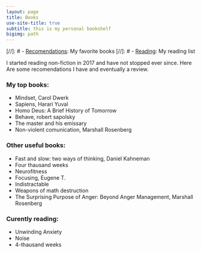 ```yaml
---
layout: page
title: Books
use-site-title: true
subtitle: this is my personal bookshelf
bigimg: path
---
```


[//]: #  - [<u>Recomendations</u>](recomendations): My favorite books
[//]: #  - [<u>Reading</u>](reading): My reading list


I started reading non-fiction in 2017 and have not stopped ever since. Here Are some recomendations I have and eventually a review.

### My top books:
- Mindset, Carol Dwerk
- Sapiens, Harari Yuval
- Homo Deus: A Brief History of Tomorrow
- Behave, robert sapolsky
- The master and his emissary
- Non-violent comunication, Marshall Rosenberg


### Other useful books:
- Fast and slow: two ways of thinking, Daniel Kahneman
- Four thausand weeks
- Neurofitness
- Focusing, Eugene T.
- Indistractable
- Weapons of math destruction
- The Surprising Purpose of Anger: Beyond Anger Management, Marshall Rosenberg


### Curently reading:
- Unwinding Anxiety
- Noise
- 4-thausand weeks